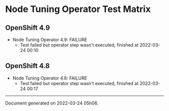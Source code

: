 
Node Tuning Operator Test Matrix
================================

OpenShift 4.9
-------------



* Node Tuning Operator 4.9: FAILURE
  - Test failed but operator step wasn't executed, finished at 2022-03-24 00:10

OpenShift 4.8
-------------



* Node Tuning Operator 4.8: FAILURE
  - Test failed but operator step wasn't executed, finished at 2022-03-24 00:17

---
Document generated on 2022-03-24 05h06.
